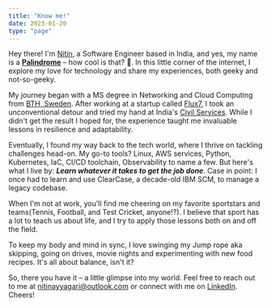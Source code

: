```yaml
---
title: "Know me!"
date: 2023-01-20
type: "page"
---
```


Hey there! I'm <u>Nitin</u>, a Software Engineer based in India, and yes, my name is a [**Palindrome**](https://en.wikipedia.org/wiki/Palindrome) – how cool is that? 🙂. In this little corner of the internet, I explore my love for technology and share my experiences, both geeky and not-so-geeky.

My journey began with a MS degree in Networking and Cloud Computing from [BTH, Sweden](https://www.bth.se/eng/). After working at a startup called [Flux7](https://us.nttdata.com/en/news/press-release/2019/december/ntt-data-services-to-acquire-flux7-an-aws-premier-consulting-partner), I took an unconventional detour and tried my hand at India's [Civil Services](https://www.bbc.com/news/world-asia-india-64316112). While I didn't get the result I hoped for, the experience taught me invaluable lessons in resilience and adaptability.

Eventually, I found my way back to the tech world, where I thrive on tackling challenges head-on. My go-to tools? Linux, AWS services, Python, Kubernetes, IaC, CI/CD toolchain, Observability to name a few. But here's what I live by: ***Learn whatever it takes to get the job done***. Case in point: I once had to learn and use ClearCase, a decade-old IBM SCM, to manage a legacy codebase. 

When I'm not at work, you'll find me cheering on my favorite sportstars and teams(Tennis, Football, and Test Cricket, anyone!?). I believe that sport has a lot to teach us about life, and I try to apply those lessons both on and off the field. 

To keep my body and mind in sync, I love swinging my Jump rope aka skipping, going on drives, movie nights and experimenting with new food recipes. It's all about balance, isn't it?

So, there you have it – a little glimpse into my world. Feel free to reach out to me at [nitinayyagari@outlook.com](mailto:nitinayyagari@outlook.com) or connect with me on [LinkedIn](https://www.linkedin.com/in/nitinayyagari/). Cheers!